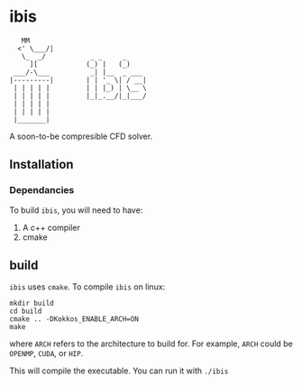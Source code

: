 # ibis
```
   MM      
  <' \___/| 
   \_  _/           _ _     _     
     ][            (_) |   (_)    
 ___/-\___          _| |__  _ ___ 
|---------|        | | '_ \| / __|
 | | | | |         | | |_) | \__ \
 | | | | |         |_|_.__/|_|___/
 | | | | |     
 | | | | |                
 |_______|
```

A soon-to-be compresible CFD solver.

## Installation
### Dependancies
To build `ibis`, you will need to have:
  1. A c++ compiler
  2. cmake

## build
`ibis` uses `cmake`. To compile `ibis` on linux:

```
mkdir build
cd build
cmake .. -DKokkos_ENABLE_ARCH=ON
make
```

where `ARCH` refers to the architecture to build for. For example, `ARCH` could be `OPENMP`, `CUDA`, or `HIP`.

This will compile the executable. You can run it with `./ibis`
